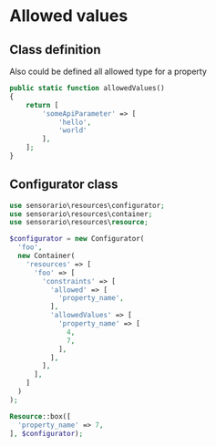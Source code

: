 # Allowed values

## Class definition

Also could be defined all allowed type for a property

```php
public static function allowedValues()
{
    return [
        'someApiParameter' => [
            'hello',
            'world'
        ],
    ];
}
```

## Configurator class

```php
use sensorario\resources\configurator;
use sensorario\resources\container;
use sensorario\resources\resource;

$configurator = new Configurator(
  'foo',
  new Container(
    'resources' => [
      'foo' => [
        'constraints' => [
          'allowed' => [
            'property_name',
          ],
          'allowedValues' => [
            'property_name' => [
              4,
              7,
            ],
          ],
        ],
      ],
    ]
  )
);

Resource::box([
  'property_name' => 7,
], $configurator);
```
